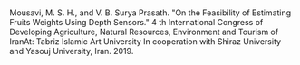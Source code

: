 #
Mousavi, M. S. H., and V. B. Surya Prasath. "On the Feasibility of Estimating Fruits Weights Using Depth Sensors." 4 th International Congress of Developing Agriculture, Natural Resources, Environment and Tourism of IranAt: Tabriz Islamic Art University In cooperation with Shiraz University and Yasouj University, Iran. 2019.
